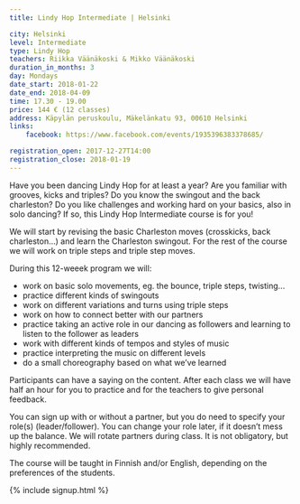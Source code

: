 ```yaml
---
title: Lindy Hop Intermediate | Helsinki

city: Helsinki
level: Intermediate
type: Lindy Hop
teachers: Riikka Väänäkoski & Mikko Väänäkoski
duration_in_months: 3
day: Mondays
date_start: 2018-01-22
date_end: 2018-04-09
time: 17.30 - 19.00
price: 144 € (12 classes)
address: Käpylän peruskoulu, Mäkelänkatu 93, 00610 Helsinki
links:
    facebook: https://www.facebook.com/events/1935396383378685/

registration_open: 2017-12-27T14:00
registration_close: 2018-01-19
---
```


Have you been dancing Lindy Hop for at least a year? Are you familiar with grooves, kicks and triples? Do you know the swingout and the back charleston? Do you like challenges and working hard on your basics, also in solo dancing? If so, this Lindy Hop Intermediate course is for you!

We will start by revising the basic Charleston moves (crosskicks, back charleston…) and learn the Charleston swingout. For the rest of the course we will work on triple steps and triple step moves.

During this 12-weeek program we will:

- work on basic solo movements, eg. the bounce, triple steps, twisting...
- practice different kinds of swingouts
- work on different variations and turns using triple steps
- work on how to connect better with our partners
- practice taking an active role in our dancing as followers and learning to listen to the follower as leaders
- work with different kinds of tempos and styles of music
- practice interpreting the music on different levels
- do a small choreography based on what we’ve learned

Participants can have a saying on the content. After each class we will have half an hour for you to practice and for the teachers to give personal feedback. 

You can sign up with or without a partner, but you do need to specify your role(s) (leader/follower). You can change your role later, if it doesn’t mess up the balance. We will rotate partners during class. It is not obligatory, but highly recommended. 

The course will be taught in Finnish and/or English, depending on the preferences of the students.

{% include signup.html %}
